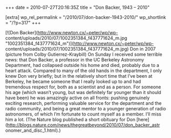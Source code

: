 +++
date = 2010-07-27T20:16:35Z
title = "Don Backer, 1943 – 2010"

[extra]
wp_rel_permalink = "/2010/07/don-backer-1943-2010/"
wp_shortlink = "/?p=317"
+++

[![Don Backer](http://www.newton.cx/~peter/wp/wp-
content/uploads/2010/07/1002351384_f437771624_m.jpg
"1002351384_f437771624_m")](http://www.newton.cx/~peter/wp/wp-
content/uploads/2010/07/1002351384_f437771624_m.jpg)  Don in 2007 (picture
from Colby Gutierrez-Kraybill)  On Sunday I received some terrible news: that
Don Backer, a professor in the UC Berkeley Astronomy Department, had collapsed
outside his home and died, probably due to a heart attack. Compared to many of
the old hands in the department, I only knew Don very briefly; but in the
relatively short time that I’ve been at Berkeley, he became someone that I
really looked up to and had tremendous respect for, both as a scientist and as
a person. For someone his age (which wasn’t young, but was definitely far
younger than it should have been) he was amazingly active on all fronts:
pushing genuinely exciting research, performing valuable service for the
department and the radio community, and being a great mentor to a younger
generation of radio astronomers, of which I’m fortunate to count myself as a
member. I’ll miss him a lot.  (The Nature blog published a short obituary for
Don [here](http://blogs.nature.com/news/thegreatbeyond/2010/07/don_backer_astr
onomer_and_disc_1.html).)
